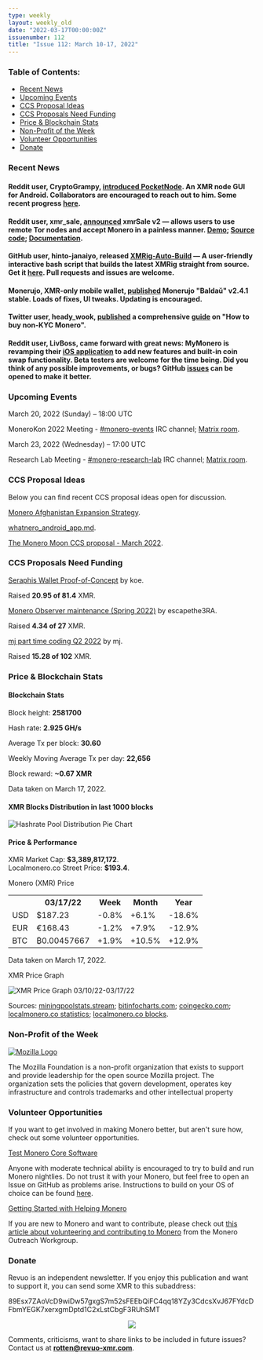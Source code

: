 ```yaml
---
type: weekly
layout: weekly_old
date: "2022-03-17T00:00:00Z"
issuenumber: 112
title: "Issue 112: March 10-17, 2022"
---
```

<h3>Table of Contents:</h3>
<ul class="contents">
    <li><a href="#news">Recent News</a></li>
    <li><a href="#events">Upcoming Events</a></li>
    <li><a href="#ideas">CCS Proposal Ideas</a></li>
    <li><a href="#proposals">CCS Proposals Need Funding</a></li>
    <li><a href="#stats">Price & Blockchain Stats</a></li>
    <li><a href="#merchant">Non-Profit of the Week</a></li>
    <li><a href="#volunteer">Volunteer Opportunities</a></li>
    <li><a href="#donate">Donate</a></li>
</ul>

<h3 id="news">Recent News</h3>

<div class="newsbyte">
    <h4>Reddit user, CryptoGrampy, <a href="https://teddit.adminforge.de/r/Monero/comments/tcike5/introducing_the_pocketnode_project_a_monero_gui/" target="_blank">introduced PocketNode</a>. An XMR node GUI for Android. Collaborators are encouraged to reach out to him. Some recent progress <a href="https://nttr.stream/CryptoGrampy/status/1503859218054529029" target="_blank">here</a>.</h4>
</div>

<div class="newsbyte">
    <h4>Reddit user, xmr_sale, <a href="https://teddit.adminforge.de/r/Monero/comments/tbia0l/xmrsale_v2_lightweight_monero_acceptance_random/" target="_blank">announced</a> xmrSale v2 — allows users to use remote Tor nodes and accept Monero in a painless manner. <a href="https://try.xmrsale.org/" target="_blank">Demo</a>; <a href="https://github.com/xmrsale/xmrSale" target="_blank">Source code</a>; <a href="https://xmrsale.org/" target="_blank">Documentation</a>.</h4>
</div>

<div class="newsbyte">
    <h4>GitHub user, hinto-janaiyo, released <a href="https://github.com/hinto-janaiyo/XMRig-Auto-Build" target="_blank">XMRig-Auto-Build</a> — A user-friendly interactive bash script that builds the latest XMRig straight from source. Get it <a href="https://github.com/hinto-janaiyo/XMRig-Auto-Build/releases" target="_blank">here</a>. Pull requests and issues are welcome.</h4>
</div>

<div class="newsbyte">
    <h4>Monerujo, XMR-only mobile wallet, <a href="https://github.com/m2049r/xmrwallet/releases/tag/v2.4.1" target="_blank">published</a> Monerujo "Baldaŭ" v2.4.1 stable. Loads of fixes, UI tweaks. Updating is encouraged.</h4>
</div>

<div class="newsbyte">
    <h4>Twitter user, heady_wook, <a href="https://nttr.stream/heady_wook/status/1504214190139256833" target="_blank">published</a> a comprehensive <a href="https://archive.org/details/how-to-buy-non-kyc-monero" target="_blank">guide</a> on "How to buy non-KYC Monero".</h4>
</div>

<div class="newsbyte">
    <h4>Reddit user, LivBoss, came forward with great news: MyMonero is revamping their <a href="https://teddit.adminforge.de/r/Monero/comments/tg60os/exciting_mymonero_news_beta_testers_needed/" target="_blank">iOS application</a> to add new features and built-in coin swap functionality. Beta testers are welcome for the time being. Did you think of any possible improvements, or bugs? GitHub <a href="https://github.com/mymonero/mymonero-mobile/issues" target="_blank">issues</a> can be opened to make it better.</h4>
</div>

<h3 id="events">Upcoming Events</h3>

<div class="event">
    <p class="date" markdown="1">March 20, 2022 (Sunday) – 18:00 UTC</p>
    <p markdown="1">MoneroKon 2022 Meeting - <a href="irc://irc.libera.chat/#monero-events" target="_blank">#monero-events</a> IRC channel; <a href="https://matrix.to/#/#monero-events:monero.social" target="_blank">Matrix room</a>.</p>
</div>

<div class="event">
    <p class="date" markdown="1">March 23, 2022 (Wednesday) – 17:00 UTC</p>
    <p markdown="1">Research Lab Meeting - <a href="irc://irc.libera.chat/#monero-research-lab" target="_blank">#monero-research-lab</a> IRC channel; <a href="https://matrix.to/#/#monero-research-lab:monero.social" target="_blank">Matrix room</a>.</p>
</div>

<h3 id="ideas">CCS Proposal Ideas</h3>

<p>Below you can find recent CCS proposal ideas open for discussion.</p>

<div class="proposal">
<p><a href="https://repo.getmonero.org/monero-project/ccs-proposals/-/merge_requests/282" target="_blank">Monero Afghanistan Expansion Strategy</a>.</p>
</div>

<div class="proposal">
<p><a href="https://repo.getmonero.org/monero-project/ccs-proposals/-/merge_requests/293" target="_blank">whatnero_android_app.md</a>.</p>
</div>

<div class="proposal">
<p><a href="https://repo.getmonero.org/monero-project/ccs-proposals/-/merge_requests/294" target="_blank">The Monero Moon CCS proposal - March 2022</a>.</p>
</div>

<h3 id="proposals">CCS Proposals Need Funding</h3>

<div class="proposal">
    <p><a href="https://ccs.getmonero.org/proposals/seraphis-wallet-poc.html" target="_blank">Seraphis Wallet Proof-of-Concept</a> by koe.</p>
    <p>Raised <b>20.95 of 81.4</b> XMR.</p>
</div>

<div class="proposal">
    <p><a href="https://ccs.getmonero.org/proposals/escapethe3ra-monero-observer-maintenance-spring-2022.html" target="_blank">Monero Observer maintenance (Spring 2022)</a> by escapethe3RA.</p>
    <p>Raised <b>4.34 of 27</b> XMR.</p>
</div>

<div class="proposal">
    <p><a href="https://ccs.getmonero.org/proposals/mj-part-time-2022-q2.html" target="_blank">mj part time coding Q2 2022</a> by mj.</p>
    <p>Raised <b>15.28 of 102</b> XMR.</p>
</div>

<h3 id="stats">Price & Blockchain Stats</h3>

<h4 class="stat">Blockchain Stats</h4>

<div class="bcstats">
    <p>Block height: <b>2581700</b></p>
    <p>Hash rate: <b>2.925 GH/s</b></p>
    <p>Average Tx per block: <b>30.60</b></p>
    <p>Weekly Moving Average Tx per day: <b>22,656</b></p>
    <p>Block reward: <b>~0.67 XMR</b></p>
</div>
<p class="note">Data taken on March 17, 2022.</p>

<h4 class="stat">XMR Blocks Distribution in last 1000 blocks</h4>
<p><img src="/img/hashrate-pool-distribution-0317.png" alt="Hashrate Pool Distribution Pie Chart"/></p>

<h4 class="stat" id="price-stat">Price & Performance</h4>

<div class="price-intro">XMR Market Cap: <b>$3,389,817,172</b>.<br/>Localmonero.co Street Price: <b>$193.4</b>.</div>

<p class="table-title">Monero (XMR) Price</p>
<table class="price-table">
  <tr class="row1">
    <th></th>
    <th>03/17/22</th>
    <th>Week</th>
    <th>Month</th>
    <th>Year</th>
  </tr>
  <tr>
    <td data-th="XMR to">USD</td>
    <td data-th="03/17/22">$187.23</td>
    <td data-th="Week" class="red">-0.8%</td>
    <td data-th="Month" class="green">+6.1%</td>
    <td data-th="Year" class="red">-18.6%</td>
  </tr>
  <tr class="row3">
    <td data-th="XMR to">EUR</td>
    <td data-th="03/17/22">€168.43</td>
    <td data-th="Week" class="red">-1.2%</td>
    <td data-th="Month" class="green">+7.9%</td>
    <td data-th="Year" class="red">-12.9%</td>
  </tr>
  <tr>
    <td data-th="XMR to">BTC</td>
    <td data-th="03/17/22">₿0.00457667</td>
    <td data-th="Week" class="green">+1.9%</td>
    <td data-th="Month" class="green">+10.5%</td>
    <td data-th="Year" class="green">+12.9%</td>
  </tr>
</table>
<p class="note">Data taken on March 17, 2022.</p>

<p class="table-title">XMR Price Graph</p>

![XMR Price Graph 03/10/22-03/17/22](/img/weekly-chart-0317.png "XMR Price Graph 03/10/22-03/17/22") 

Sources: <a href="https://miningpoolstats.stream/monero" target="_blank">miningpoolstats.stream</a>; <a href="https://bitinfocharts.com/monero/" target="_blank">bitinfocharts.com</a>; <a href="https://www.coingecko.com/en/coins/monero" target="_blank">coingecko.com</a>; <a href="https://localmonero.co/statistics" target="_blank">localmonero.co statistics</a>; <a href="https://localmonero.co/blocks" target="_blank">localmonero.co blocks</a>.

<h3 id="merchant">Non-Profit of the Week</h3>

<a href="https://foundation.mozilla.org/en/who-we-are/" target="_blank"><img src="/img/mozilla-logo.png" alt="Mozilla Logo" class="merchant-img" id="moz"></a>

The Mozilla Foundation is a non-profit organization that exists to support and provide leadership for the open source Mozilla project. The organization sets the policies that govern development, operates key infrastructure and controls trademarks and other intellectual property

<h3 id="volunteer">Volunteer Opportunities</h3>

<p>If you want to get involved in making Monero better, but aren't sure how, check out some volunteer opportunities.</p>

<div class="newsbyte">
    <p class="date"><a href="https://github.com/monero-project/monero" target="_blank">Test Monero Core Software</a></p>
    <p>Anyone with moderate technical ability is encouraged to try to build and run Monero nightlies. Do not trust it with your Monero, but feel free to open an Issue on GitHub as problems arise. Instructions to build on your OS of choice can be found <a href="https://github.com/monero-project/monero#compiling-monero-from-source" target="_blank">here</a>. </p>
</div>

<div class="newsbyte">
    <p class="date"><a href="https://github.com/monero-project/monero" target="_blank">Getting Started with Helping Monero</a></p>
    <p>If you are new to Monero and want to contribute, please check out <a href="https://www.monerooutreach.org/stories/getting-started-helping-monero.php" target="_blank">this article about volunteering and contributing to Monero</a> from the Monero Outreach Workgroup. </p>
</div>

<h3 id="donate">Donate</h3>

<p markdown="1">Revuo is an independent newsletter. If you enjoy this publication and want to support it, you can send some XMR to this subaddress:</p>

<p class="address" markdown="1">89Esx7ZAoVcD9wiDw57gxgS7m52sFEEbQiFC4qq18YZy3CdcsXvJ67FYdcDFbmYEGK7xerxgmDptd1C2xLstCbgF3RUhSMT</p>

<p><center><a href="monero:89Esx7ZAoVcD9wiDw57gxgS7m52sFEEbQiFC4qq18YZy3CdcsXvJ67FYdcDFbmYEGK7xerxgmDptd1C2xLstCbgF3RUhSMT" class="qr"><img src="/img/donate-monero.jpg" style="max-width: 200px;"/></a></center></p>

Comments, criticisms, want to share links to be included in future issues? Contact us at **rotten@revuo-xmr.com**.